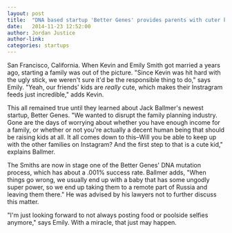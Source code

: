 ```yaml
---
layout: post
title:  "DNA based startup 'Better Genes' provides parents with cuter kids for instagram feeds" 
date:   2014-11-23 12:52:00
author: Jordan Justice
author-link:
categories: startups
---
```


San Francisco, California. When Kevin and Emily Smith got married a years ago, starting a family was out of the picture. "Since Kevin was hit hard with the ugly stick, we weren't sure it'd be the responsible thing to do," says Emily. "Yeah, our friends' kids are *really* cute, which makes their Instragram feeds just incredible," adds Kevin.

This all remained true until they learned about Jack Ballmer's newest startup, Better Genes. "We wanted to disrupt the family planning industry. Gone are the days of worrying about whether you have enough income for a family, or whether or not you're actually a decent human being that should be raising kids at all. It all comes down to this–Will you be able to keep up with the other families on Instagram? And the first step to that is a cute kid," explains Ballmer.

The Smiths are now in stage one of the Better Genes' DNA mutation process, which has about a .001% success rate. Ballmer adds, "When things go wrong, we usually end up with a baby that has some ungodly super power, so we end up taking them to a remote part of Russia and leaving them there." He was advised by his lawyers not to further discuss this matter.

"I'm just looking forward to not always posting food or poolside selfies anymore," says Emily. With a miracle, that just may happen.